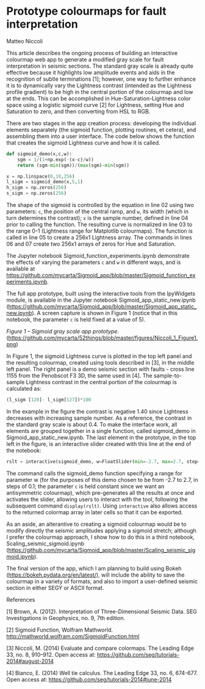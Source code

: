# Prototype colourmaps for fault interpretation

Matteo Niccoli

This article describes the ongoing process of building an interactive colourmap web app to generate a modified gray scale for fault interpretation in seismic sections. The standard gray scale is already quite effective because it highlights low amplitude events and aids in the recognition of subtle terminations [1]; however, one way to further enhance it is to dynamically vary the Lightness contrast (intended as the Lightness profile gradient) to be high in the central portion of the colourmap and low at the ends. This can be accomplished in Hue-Saturation-Lightness color space using a logistic sigmoid curve [2] for Lightness, setting Hue and Saturation to zero, and then converting from HSL to RGB. 

There are two stages in the app creation process: developing the individual elements separately (the sigmoid function, plotting routines, et cetera), and assembling them into a user interface. The code below shows the function that creates the sigmoid Lightness curve and how it is called.

```python
def sigmoid_demo(x,c,w):
    sgm = 1/(1+np.exp(-(x-c)/w))
    return (sgm-min(sgm))/(max(sgm)-min(sgm))

x = np.linspace(0,10,256)
l_sigm = sigmoid_demo(x,5,1)
h_sigm = np.zeros(256)
s_sigm = np.zeros(256)
```
   
The shape of the sigmoid is controlled by the equation in line 02 using two parameters: `c`, the position of the central ramp, and `w`, its width (which in turn determines the contrast); `x` is the sample number, defined in line 04 prior to calling the function. The resulting curve is normalized in line 03 to the range 0-1 (Lightness range for Matplotlib colourmaps). The function is called in line 05 to create a 256x1 Lightness array. The commands in lines 06 and 07 create two 256x1 arrays of zeros for Hue and Saturation.

The Jupyter notebook Sigmoid_function_experiments.ipynb demonstrate the effects of varying the parameters `c` and `w` in different ways, and is available at https://github.com/mycarta/Sigmoid_app/blob/master/Sigmoid_function_experiments.ipynb.

The full app prototype, built using the interactive tools from the IpyWidgets module, is available in the Jupyter notebook Sigmoid_app_static_new.ipynb (https://github.com/mycarta/Sigmoid_app/blob/master/Sigmoid_app_static_new.ipynb). A screen capture is shown in Figure 1 (notice that in this notebook, the parameter `c` is held fixed at a value of 5).

_Figure 1 – Sigmoid gray scale app prototype._
(https://github.com/mycarta/52things/blob/master/figures/Niccoli_1_Figure1.png)

 In Figure 1, the sigmoid Lightness curve is plotted in the top left panel and the resulting colourmap, created using tools described in [3], in the middle left panel. The right panel is a demo seismic section with faults - cross line 1155 from the Penobscot F3 3D, the same used in [4]. The sample-to-sample Lightness contrast in the central portion of the colourmap is calculated as:

```python
(l_sigm [128]- l_sigm[127])*100
```

In the example in the figure the contrast is negative 1.40 since Lightness decreases with increasing sample number. As a reference, the contrast in the standard gray scale is about 0.4. 
To make the interface work, all elements are grouped together in a single function, called sigmoid_demo in Sigmoid_app_static_new.ipynb. The last element in the prototype, in the top left in the figure, is an interactive slider created with this line at the end of the notebook:

```python
rslt = interactive(sigmoid_demo, w=FloatSlider(min=-2.7, max=2.7, step=0.1, value = 1))
```

The command calls the sigmoid_demo function specifying a range for parameter w (for the purposes of this demo chosen to be from -2.7 to 2.7, in steps of 0.1; the parameter `c` is held constant since we want an antisymmetric colourmap), which pre-generates all the results at once and activates the slider, allowing users to interact with the tool, following the subsequent  command `display(rslt)`. Using `interactive` also allows access to the returned colormap array in later cells so that it can be exported.

As an aside, an alterantive to creating a sigmoid colourmap would be to modify directly the seismic amplitudes applying a sigmoid stretch; although I prefer the colourmap approach, I show how to do this in a third notebook, Scaling_seismic_sigmoid.ipynb (https://github.com/mycarta/Sigmoid_app/blob/master/Scaling_seismic_sigmoid.ipynb).

The final version of the app, which I am planning to build using Bokeh (https://bokeh.pydata.org/en/latest/), will include the ability to save the colourmap in a variety of formats, and also to import a user-defined seismic section in either SEGY or ASCII format.



References

[1] Brown, A. (2012). Interpretation of Three-Dimensional Seismic Data. SEG Investigations in Geophysics, no. 9, 7th edition.

[2] Sigmoid Function, Wolfram Mathworld. http://mathworld.wolfram.com/SigmoidFunction.html

[3] Niccoli, M. (2014) Evaluate and compare colormaps. The Leading Edge 33, no. 8, 910–912. Open access at: https://github.com/seg/tutorials-2014#august-2014

[4] Bianco, E. (2014) Well tie calculus. The Leading Edge 33, no. 6, 674-677. Open access at: https://github.com/seg/tutorials-2014#june-2014
